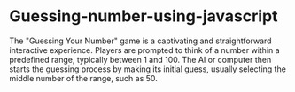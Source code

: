 # Guessing-number-using-javascript
The "Guessing Your Number" game is a captivating and straightforward interactive experience. Players are prompted to think of a number within a predefined range, typically between 1 and 100. The AI or computer then starts the guessing process by making its initial guess, usually selecting the middle number of the range, such as 50.

